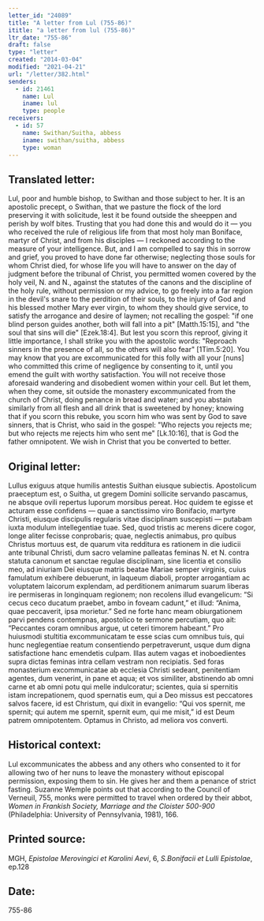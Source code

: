 ```yaml
---
letter_id: "24089"
title: "A letter from Lul (755-86)"
ititle: "a letter from lul (755-86)"
ltr_date: "755-86"
draft: false
type: "letter"
created: "2014-03-04"
modified: "2021-04-21"
url: "/letter/382.html"
senders:
  - id: 21461
    name: Lul
    iname: lul
    type: people
receivers:
  - id: 57
    name: Swithan/Suitha, abbess
    iname: swithan/suitha, abbess
    type: woman
---
```

<h2> Translated letter:</h2>Lul, poor and humble bishop, to Swithan and those subject to her.
It is an apostolic precept, o Swithan, that we pasture the flock of the lord preserving it with solicitude, lest it be found outside the sheeppen and perish by wolf bites.  Trusting that you had done this and would do it — you who received the rule of religious life from that most holy man Boniface, martyr of Christ, and from his disciples — I reckoned according to the measure of your intelligence.  But, and I am compelled to say this in sorrow and grief, you proved to have done far otherwise; neglecting those souls for whom Christ died, for whose life you will have to answer on the day of judgment before the tribunal of Christ, you permitted women covered by the holy veil, N. and N., against the statutes of the canons and the discipline of the holy rule, without permission or my advice, to go freely into a far region in the devil's snare to the perdition of their souls, to the injury of God and his blessed mother Mary ever virgin, to whom they should give service, to satisfy the arrogance and desire of laymen; not recalling the gospel:  "if one blind person guides another, both will fall into a pit" [Matth.15:15], and "the soul that sins will die" [Ezek.18:4].
But lest you scorn this reproof, giving it little importance, I shall strike you with the apostolic words:  "Reproach sinners in the presence of all, so the others will also fear" [1Tim.5:20].  You may know that you are excommunicated for this folly with all your [nuns] who committed this crime of negligence by consenting to it, until you emend the guilt with worthy satisfaction.  You will not receive those aforesaid wandering and disobedient women within your cell.  But let them, when they come, sit outside the monastery excommunicated from the church of Christ, doing penance in bread and water; and you abstain similarly from all flesh and all drink that is sweetened by honey; knowing that if you scorn this rebuke, you scorn him who was sent by God to save sinners, that is Christ, who said in the gospel:  "Who rejects you rejects me; but who rejects me rejects him who sent me" [Lk.10:16], that is God the father omnipotent.  We wish in Christ that you be converted to better.
<h2 class="mt-4"> Original letter:</h2>Lullus exiguus atque humilis antestis Suithan eiusque subiectis.
Apostolicum praeceptum est, o Suitha, ut gregem Domini sollicite servando pascamus, ne absque ovili repertus luporum morsibus pereat. Hoc quidem te egisse et acturam esse confidens — quae a sanctissimo viro Bonifacio, martyre Christi, eiusque discipulis regularis vitae disciplinam suscepisti —  putabam iuxta modulum intellegentiae tuae. Sed, quod tristis ac merens dicere cogor, longe aliter fecisse conprobaris; quae, neglectis animabus, pro quibus Christus mortuus est, de quarum vita redditura es rationem in die iudicii ante tribunal Christi, dum sacro velamine palleatas feminas N. et N. contra statuta canonum et sanctae regulae disciplinam, sine licentia et consilio meo, ad iniuriam Dei eiusque matris beatae Mariae semper virginis, cuius famulatum exhibere debuerunt, in laqueum diaboli, propter arrogantiam ac voluptatem laicorum explendam, ad perditionem animarum suarum liberas ire permiseras in longinquam regionem; non recolens illud evangelicum: “Si cecus ceco ducatum praebet, ambo in foveam cadunt,” et illud: “Anima, quae peccaverit, ipsa morietur.” Sed ne forte hanc meam obiurgationem parvi pendens contempnas, apostolico te sermone percutiam, quo ait: “Peccantes coram omnibus argue, ut ceteri timorem habeant.” Pro huiusmodi stultitia excommunicatam te esse scias cum omnibus tuis, qui hunc neglegentiae reatum consentiendo perpetraverunt, usque dum digna satisfactione hanc emendetis culpam. Illas autem vagas et inoboedientes supra dictas feminas intra cellam vestram non recipiatis. Sed foras monasterium excommunicatae ab ecclesia Christi sedeant, penitentiam agentes, dum venerint, in pane et aqua; et vos similiter, abstinendo ab omni carne et ab omni potu qui melle indulcoratur; scientes, quia si spernitis istam increpationem, quod spernatis eum, qui a Deo missus est peccatores salvos facere, id est Christum, qui dixit in evangelio: “Qui vos spernit, me spernit; qui autem me spernit, spernit eum, qui me misit,” id est Deum patrem omnipotentem. Optamus in Christo, ad meliora vos converti.
<h2 class="mt-4"> Historical context:</h2><p>Lul excommunicates the abbess and any others who consented to it for allowing two of her nuns to leave the monastery without episcopal permission, exposing them to sin. He gives her and them a penance of strict fasting. Suzanne Wemple points out that according to the Council of Verneuil, 755, monks were permitted to travel when ordered by their abbot, <em>Women in Frankish Society, Marriage and the Cloister 500-900</em> (Philadelphia: University of Pennsylvania, 1981), 166.</p><h2 class="mt-4"> Printed source:</h2><p>MGH,<em> Epistolae Merovingici et Karolini Aevi</em>, 6,<em> S.Bonifacii et Lulli Epistolae</em>, ep.128</p><h2 class="mt-4"> Date:</h2>755-86